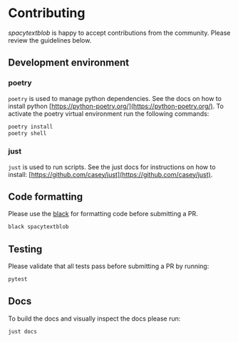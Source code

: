 # Contributing

*spacytextblob* is happy to accept contributions from the community. Please review the guidelines below.

## Development environment

### poetry

`poetry` is used to manage python dependencies. See the docs on how to install python [https://python-poetry.org/](https://python-poetry.org/). To activate the poetry virtual environment run the following commands:

```bash
poetry install
poetry shell
```

### just

`just` is used to run scripts. See the just docs for instructions on how to install: [https://github.com/casey/just](https://github.com/casey/just).

## Code formatting

Please use the [black](https://black.readthedocs.io/en/stable/) for formatting code before submitting a PR.

```bash
black spacytextblob
```

## Testing

Please validate that all tests pass before submitting a PR by running:

```bash
pytest
```

## Docs

To build the docs and visually inspect the docs please run:

```bash
just docs
```
